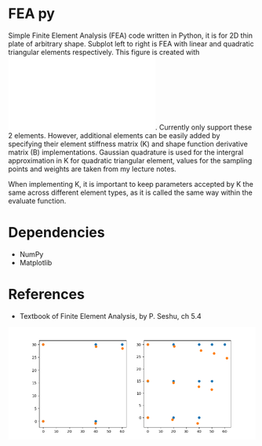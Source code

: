 # FEA py
Simple Finite Element Analysis (FEA) code written in Python,
it is for 2D thin plate of arbitrary shape.
Subplot left to right is FEA with linear and quadratic triangular elements respectively.
This figure is created with ![test.py](test.py).
Currently only support these 2 elements.
However, additional elements can be easily added by specifying their element stiffness matrix (K) and shape function derivative matrix (B) implementations.
Gaussian quadrature is used for the intergral approximation in K for quadratic triangular element,
values for the sampling points and weights are taken from my lecture notes.

When implementing K,
it is important to keep parameters accepted by K the same across different element types,
as it is called the same way within the evaluate function.

# Dependencies
- NumPy
- Matplotlib

# References
- Textbook of Finite Element Analysis, by P. Seshu, ch 5.4

![Figure_1.png](Figure_1.png)
